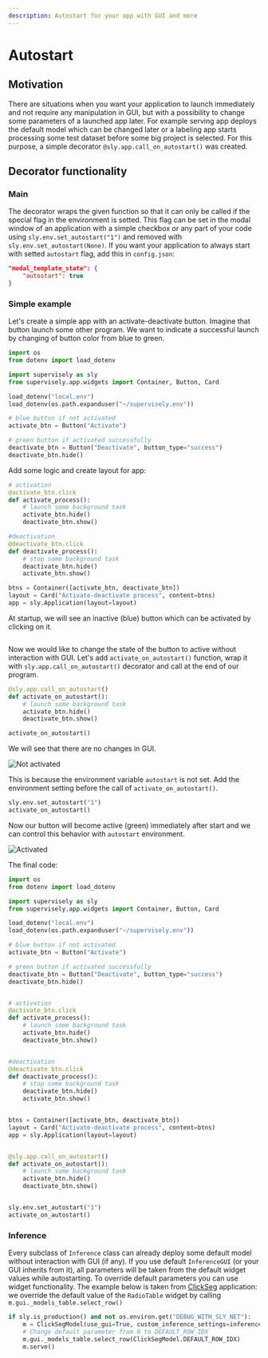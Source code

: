 ```yaml
---
description: Autostart for your app with GUI and more
---
```


# Autostart

## Motivation

There are situations when you want your application to launch immediately and not require any manipulation in GUI, but with a possibility to change some parameters of a launched app later. For example serving app deploys the default model which can be changed later or a labeling app starts processing some test dataset before some big project is selected. For this purpose, a simple decorator `@sly.app.call_on_autostart()` was created.

## Decorator functionality

### Main

The decorator wraps the given function so that it can only be called if the special flag in the environment is setted. This flag can be set in the modal window of an application with a simple checkbox or any part of your code using `sly.env.set_autostart("1")` and removed with `sly.env.set_autostart(None)`. If you want your application to always start with setted `autostart` flag, add this in `config.json`:

```json
"modal_template_state": {
    "autostart": true
}
```

<!-- TODO: add screen with modal window -->

### Simple example

Let's create a simple app with an activate-deactivate button. Imagine that button launch some other program. We want to indicate a successful launch by changing of button color from blue to green.

```python
import os
from dotenv import load_dotenv

import supervisely as sly
from supervisely.app.widgets import Container, Button, Card

load_dotenv("local.env")
load_dotenv(os.path.expanduser("~/supervisely.env"))

# blue button if not activated
activate_btn = Button("Activate")

# green button if activated successfully
deactivate_btn = Button("Deactivate", button_type="success")
deactivate_btn.hide()
```

Add some logic and create layout for app:

```python
# activation
@activate_btn.click
def activate_process():
    # launch some background task
    activate_btn.hide()
    deactivate_btn.show()

#deactivation
@deactivate_btn.click
def deactivate_process():
    # stop some background task
    deactivate_btn.hide()
    activate_btn.show()

btns = Container([activate_btn, deactivate_btn])
layout = Card("Activate-deactivate process", content=btns)
app = sly.Application(layout=layout)
```

At startup, we will see an inactive (blue) button which can be activated by clicking on it.

<figure><img src="https://github.com/supervisely/developer-portal/assets/87002239/aaefe954-9f48-40dc-b144-49437a3a40f0" alt=""><figcaption></figcaption></figure>

Now we would like to change the state of the button to active without interaction with GUI. Let's add `activate_on_autostart()` function, wrap it with `sly.app.call_on_autostart()` decorator and call at the end of our program. 

```python
@sly.app.call_on_autostart()
def activate_on_autostart():
    # launch some background task
    activate_btn.hide()
    deactivate_btn.show()

activate_on_autostart()
```

We will see that there are no changes in GUI.

![Not activated](https://github.com/supervisely/developer-portal/assets/87002239/75e06b6f-1602-4f37-bb08-51926aceefe7)

This is because the environment variable `autostart` is not set. Add the environment setting before the call of `activate_on_autostart()`.

```python
sly.env.set_autostart("1")
activate_on_autostart()
```

Now our button will become active (green) immediately after start and we can control this behavior with `autostart` environment.

![Activated](https://github.com/supervisely/developer-portal/assets/87002239/7e0173e5-04de-4b0a-8dfe-d64eeffa2bc5)

The final code:

```python
import os
from dotenv import load_dotenv

import supervisely as sly
from supervisely.app.widgets import Container, Button, Card

load_dotenv("local.env")
load_dotenv(os.path.expanduser("~/supervisely.env"))

# blue button if not activated
activate_btn = Button("Activate")

# green button if activated successfully
deactivate_btn = Button("Deactivate", button_type="success")
deactivate_btn.hide()


# activation
@activate_btn.click
def activate_process():
    # launch some background task
    activate_btn.hide()
    deactivate_btn.show()


#deactivation
@deactivate_btn.click
def deactivate_process():
    # stop some background task
    deactivate_btn.hide()
    activate_btn.show()


btns = Container([activate_btn, deactivate_btn])
layout = Card("Activate-deactivate process", content=btns)
app = sly.Application(layout=layout)


@sly.app.call_on_autostart()
def activate_on_autostart():
    # launch some background task
    activate_btn.hide()
    deactivate_btn.show()


sly.env.set_autostart("1")
activate_on_autostart()
```


### Inference
Every subclass of `Inference` class can already deploy some default model without interaction with GUI (if any). If you use default `InferenceGUI` (or your GUI inherits from it), all parameters will be taken from the default widget values while autostarting. To override default parameters you can use widget functionality. The example below is taken from [ClickSeg](https://github.com/supervisely-ecosystem/serve-clickseg/blob/master/src/main.py#L159) application: we override the default value of the `RadioTable` widget by calling `m.gui._models_table.select_row()`

```python
if sly.is_production() and not os.environ.get("DEBUG_WITH_SLY_NET"):
    m = ClickSegModel(use_gui=True, custom_inference_settings=inference_settings_path)
    # Change default parameter from 0 to DEFAULT_ROW_IDX
    m.gui._models_table.select_row(ClickSegModel.DEFAULT_ROW_IDX)
    m.serve()
```